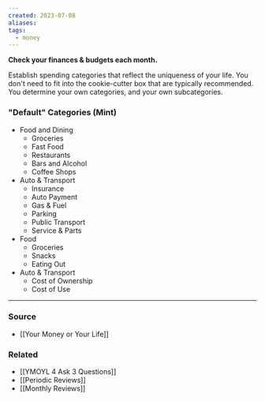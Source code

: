 ```yaml
---
created: 2023-07-08
aliases: 
tags:
  - money
---
```

**Check your finances & budgets each month.**

Establish spending categories that reflect the uniqueness of your life. You don't need to fit into the cookie-cutter box that are typically recommended. You determine your own categories, and your own subcategories.

### "Default" Categories (Mint)

- Food and Dining
    - Groceries
    - Fast Food
    - Restaurants
    - Bars and Alcohol
    - Coffee Shops
- Auto & Transport
    - Insurance
    - Auto Payment
    - Gas & Fuel
    - Parking
    - Public Transport
    - Service & Parts
- Food
    - Groceries
    - Snacks
    - Eating Out
- Auto & Transport
    - Cost of Ownership
    - Cost of Use

---

### Source
- [[Your Money or Your Life]]

### Related
- [[YMOYL 4 Ask 3 Questions]] 
- [[Periodic Reviews]]
- [[Monthly Reviews]]